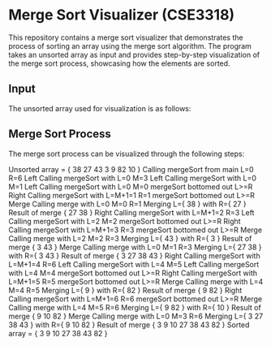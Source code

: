 # Merge Sort Visualizer (CSE3318)

This repository contains a merge sort visualizer that demonstrates the process of sorting an array using the merge sort algorithm. The program takes an unsorted array as input and provides step-by-step visualization of the merge sort process, showcasing how the elements are sorted.

## Input

The unsorted array used for visualization is as follows:


## Merge Sort Process

The merge sort process can be visualized through the following steps:

Unsorted array = { 38 27 43 3 9 82 10 }
Calling mergeSort from main L=0 R=6
Left    Calling mergeSort with L=0 M=3
Left    Calling mergeSort with L=0 M=1
Left    Calling mergeSort with L=0 M=0
mergeSort bottomed out L>=R
Right   Calling mergeSort with L=M+1=1 R=1
mergeSort bottomed out L>=R
Merge   Calling merge with L=0 M=0 R=1
Merging L={ 38 } with R={ 27 }
Result of merge { 27 38 }
Right   Calling mergeSort with L=M+1=2 R=3
Left    Calling mergeSort with L=2 M=2
mergeSort bottomed out L>=R
Right   Calling mergeSort with L=M+1=3 R=3
mergeSort bottomed out L>=R
Merge   Calling merge with L=2 M=2 R=3
Merging L={ 43 } with R={ 3 }
Result of merge { 3 43 }
Merge   Calling merge with L=0 M=1 R=3
Merging L={ 27 38 } with R={ 3 43 }
Result of merge { 3 27 38 43 }
Right   Calling mergeSort with L=M+1=4 R=6
Left    Calling mergeSort with L=4 M=5
Left    Calling mergeSort with L=4 M=4
mergeSort bottomed out L>=R
Right   Calling mergeSort with L=M+1=5 R=5
mergeSort bottomed out L>=R
Merge   Calling merge with L=4 M=4 R=5
Merging L={ 9 } with R={ 82 }
Result of merge { 9 82 }
Right   Calling mergeSort with L=M+1=6 R=6
mergeSort bottomed out L>=R
Merge   Calling merge with L=4 M=5 R=6
Merging L={ 9 82 } with R={ 10 }
Result of merge { 9 10 82 }
Merge   Calling merge with L=0 M=3 R=6
Merging L={ 3 27 38 43 } with R={ 9 10 82 }
Result of merge { 3 9 10 27 38 43 82 }
Sorted array = { 3 9 10 27 38 43 82 }